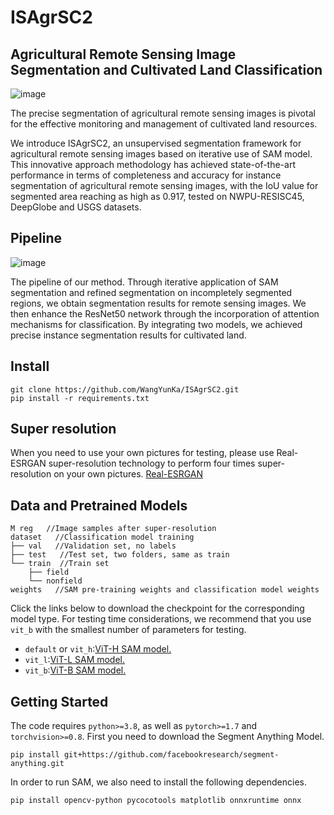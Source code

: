 # ISAgrSC2
## Agricultural Remote Sensing Image Segmentation and Cultivated Land Classification
![image](https://github.com/WangYunKa/ISAgrSC2/assets/113222930/5a49894a-cda5-4fc9-8ac4-548210422e8d)

The precise segmentation of agricultural remote sensing images is pivotal for the effective monitoring and management of cultivated land resources.

We introduce ISAgrSC2, an unsupervised segmentation framework for agricultural remote sensing images based on iterative use of SAM model. This innovative approach methodology has achieved state-of-the-art performance in terms of completeness and accuracy for instance segmentation of agricultural remote sensing images, with the IoU value for segmented area reaching as high as 0.917, tested on NWPU-RESISC45, DeepGlobe and USGS datasets.

## Pipeline
![image](https://github.com/WangYunKa/ISAgrSC2/assets/113222930/41be6ddb-beeb-4ce5-af2f-d9b44c3d2720)

The pipeline of our method. Through iterative application of SAM segmentation and refined segmentation on incompletely segmented regions, we obtain segmentation results for remote sensing images. We then enhance the ResNet50 network through the incorporation of attention mechanisms for classification. By integrating two models, we achieved precise instance segmentation results for cultivated land.

## Install
```
git clone https://github.com/WangYunKa/ISAgrSC2.git
pip install -r requirements.txt
```

## Super resolution
When you need to use your own pictures for testing, please use Real-ESRGAN super-resolution technology to perform four times super-resolution on your own pictures.
[Real-ESRGAN](https://github.com/xinntao/Real-ESRGAN/tree/master)

## Data and Pretrained Models
```
M reg   //Image samples after super-resolution
dataset   //Classification model training
├── val   //Validation set, no labels
├── test   //Test set, two folders, same as train
└── train  //Train set
    ├── field       
    └── nonfield
weights   //SAM pre-training weights and classification model weights
```

Click the links below to download the checkpoint for the corresponding model type. For testing time considerations, we recommend that you use `vit_b` with the smallest number of parameters for testing.

- `default` or `vit_h`:[ViT-H SAM model.](https://dl.fbaipublicfiles.com/segment_anything/sam_vit_h_4b8939.pth)
- `vit_l`:[ViT-L SAM model.](https://dl.fbaipublicfiles.com/segment_anything/sam_vit_l_0b3195.pth)
- `vit_b`:[ViT-B SAM model.](https://dl.fbaipublicfiles.com/segment_anything/sam_vit_b_01ec64.pth)

## Getting Started
The code requires `python>=3.8`, as well as `pytorch>=1.7` and `torchvision>=0.8`. First you need to download the Segment Anything Model.
```
pip install git+https://github.com/facebookresearch/segment-anything.git
```
In order to run SAM, we also need to install the following dependencies.
```
pip install opencv-python pycocotools matplotlib onnxruntime onnx
```
